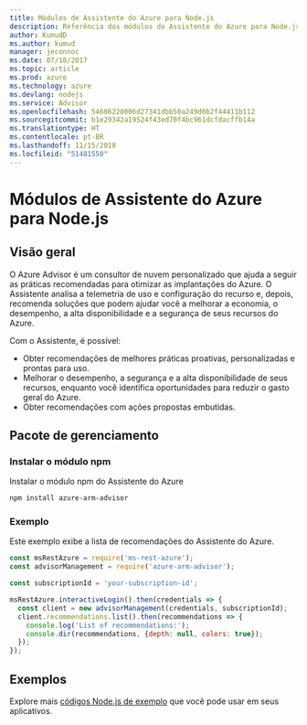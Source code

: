 ```yaml
---
title: Módulos de Assistente do Azure para Node.js
description: Referência dos módulos do Assistente do Azure para Node.js
author: KumudD
ms.author: kumud
manager: jeconnoc
ms.date: 07/18/2017
ms.topic: article
ms.prod: azure
ms.technology: azure
ms.devlang: nodejs
ms.service: Advisor
ms.openlocfilehash: 54686220006d27341dbb50a249d0b2f44411b112
ms.sourcegitcommit: b1e29342a19524f43ed70f4bc961dcfdacffb14a
ms.translationtype: HT
ms.contentlocale: pt-BR
ms.lasthandoff: 11/15/2018
ms.locfileid: "51481550"
---
```

# <a name="azure-advisor-modules-for-nodejs"></a>Módulos de Assistente do Azure para Node.js

## <a name="overview"></a>Visão geral

O Azure Advisor é um consultor de nuvem personalizado que ajuda a seguir as práticas recomendadas para otimizar as implantações do Azure. O Assistente analisa a telemetria de uso e configuração do recurso e, depois, recomenda soluções que podem ajudar você a melhorar a economia, o desempenho, a alta disponibilidade e a segurança de seus recursos do Azure.

Com o Assistente, é possível:
- Obter recomendações de melhores práticas proativas, personalizadas e prontas para uso.
- Melhorar o desempenho, a segurança e a alta disponibilidade de seus recursos, enquanto você identifica oportunidades para reduzir o gasto geral do Azure.
- Obter recomendações com ações propostas embutidas.

## <a name="management-package"></a>Pacote de gerenciamento

### <a name="install-the-npm-module"></a>Instalar o módulo npm

Instalar o módulo npm do Assistente do Azure

```bash
npm install azure-arm-advisor
```

### <a name="example"></a>Exemplo

Este exemplo exibe a lista de recomendações do Assistente do Azure.

```javascript
const msRestAzure = require('ms-rest-azure');
const advisorManagement = require('azure-arm-advisor');

const subscriptionId = 'your-subscription-id';

msRestAzure.interactiveLogin().then(credentials => {
  const client = new advisorManagement(credentials, subscriptionId);
  client.recommendations.list().then(recommendations => {
    console.log('List of recommendations:');
    console.dir(recommendations, {depth: null, colors: true});
  });
});
```

## <a name="samples"></a>Exemplos

Explore mais [códigos Node.js de exemplo](https://azure.microsoft.com/resources/samples/?platform=nodejs) que você pode usar em seus aplicativos.
